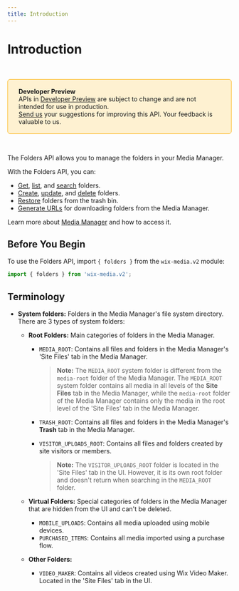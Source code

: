 ```yaml
---
title: Introduction
---
```


# Introduction

&nbsp;

<div style="background-color: #FEF1D1; padding: 18px 24px; border-radius: 6px; border: 1px solid #FDB10C; box-sizing: border-box; display: inline-block">
    <b>Developer Preview</b>
    <br/>
    <span>APIs in <a href="https://www.wix.com/velo/reference/api-overview/developer-preview">Developer Preview</a> are subject to change and are not intended for use in production.<br/><a href="mailto:velo-preview-feedback@wix.com">Send us</a> your suggestions for improving this API. Your feedback is valuable to us.</span>
</div>

&nbsp;

<!-- > **Note:**
> This module is [universal](/api-overview/api-versions#universal-modules). Functions in this module can run on both the backend and frontend, unless specified otherwise. -->

The Folders API allows you to manage the folders in your Media Manager. 

With the Folders API, you can:
- [Get](wix-media-v2/folders/getfolder), [list](wix-media-v2/folders/listfolders), and [search](wix-media-v2/folders/searchfolders) folders.
- [Create](wix-media-v2/folders/createfolder), [update](wix-media-v2/folders/updatefolder), and [delete](wix-media-v2/folders/bulkdeletefolders) folders. 
- [Restore](wix-media-v2/folders/bulkrestorefoldersfromtrashbin) folders from the trash bin.
- [Generate URLs](wix-media-v2/folders/generatefolderdownloadurl) for downloading folders from the Media Manager. 

Learn more about [Media Manager](https://support.wix.com/en/article/wix-media-about-the-media-manager) and how to access it. 

## Before You Begin

To use the Folders API, import `{ folders }` from the `wix-media.v2` module:

```javascript
import { folders } from 'wix-media.v2';
```

## Terminology

* **System folders:** Folders in the Media Manager's file system directory. 
  There are 3 types of system folders:
  * **Root Folders:** Main categories of folders in the Media Manager. 
    * `MEDIA_ROOT`: Contains all files and folders in the Media Manager's 'Site Files' tab in the Media Manager.

      >**Note:** The `MEDIA_ROOT` system folder is different from the `media-root` folder of the Media Manager.
      >The `MEDIA_ROOT` system folder contains all media in all levels of the **Site Files** tab in the Media Manager, while the `media-root` folder of the Media Manager contains only the media in the root level of the 'Site Files' tab in the Media Manager.

    * `TRASH_ROOT`: Contains all files and folders in the Media Manager's **Trash** tab in the Media Manager.
    * `VISITOR_UPLOADS_ROOT`: Contains all files and folders created by site visitors or members.

      >**Note:** The `VISITOR_UPLOADS_ROOT` folder is located in the 'Site Files' tab in the UI. However, it is its own root folder and doesn't return when searching in the `MEDIA_ROOT` folder.

  * **Virtual Folders:** Special categories of folders in the Media Manager that are hidden from the UI and can't be deleted.
    * `MOBILE_UPLOADS`: Contains all media uploaded using mobile devices. 
    * `PURCHASED_ITEMS`: Contains all media imported using a purchase flow.


  * **Other Folders:** 
    * `VIDEO_MAKER`: Contains all videos created using Wix Video Maker. Located in the 'Site Files' tab in the UI.                    